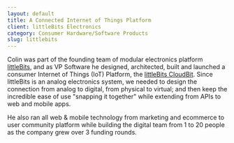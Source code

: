 ```yaml
---
layout: default
title: A Connected Internet of Things Platform
client: littleBits Electronics
category: Consumer Hardware/Software Products
slug: littlebits
---
```


Colin was part of the founding team of modular electronics platform [littleBits](https://littlebits.cc), and as VP Software he designed, architected, built and launched a consumer Internet of Things (IoT) Platform, the [littleBits CloudBit](https://littlebits.cc/cloudstart). Since littleBits is an analog electronics system, we needed to design the connection from analog to digital, from physical to virtual; and then keep the incredible ease of use "snapping it together" while extending from APIs to web and mobile apps.

He also ran all web & mobile technology from marketing and ecommerce to user community platform while building the digital team from 1 to 20 people as the company grew over 3 funding rounds.
